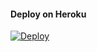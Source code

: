 #### Deploy on Heroku
[![Deploy](https://www.herokucdn.com/deploy/button.svg)](https://heroku.com/deploy?template=https://github.com/kucingpulung/5423523521)</br>

